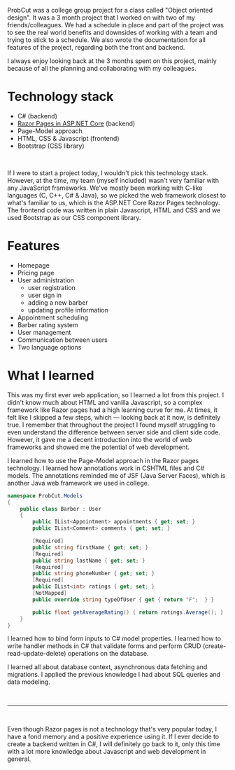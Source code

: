 ProbCut was a college group project for a class called "Object oriented design". It was a 3 month project that I worked on with two of my friends/colleagues. We had a schedule in place and part of the project was to see the real world benefits and downsides of working with a team and trying to stick to a schedule. We also wrote the documentation for all features of the project, regarding both the front and backend.

I always enjoy looking back at the 3 months spent on this project, mainly because of all the planning and collaborating with my colleagues.

# Technology stack

- C# (backend)
- [Razor Pages in ASP.NET Core](https://docs.microsoft.com/en-us/aspnet/core/razor-pages) (backend)
- Page-Model approach
- HTML, CSS & Javascript (frontend)
- Bootstrap (CSS library)

<br />

If I were to start a project today, I wouldn't pick this technology stack. However, at the time, my team (myself included) wasn't very familiar with any JavaScript frameworks. We've mostly been working with C-like languages (C, C++, C# & Java), so we picked the web framework closest to what's familiar to us, which is the ASP.NET Core Razor Pages technology. The frontend code was written in plain Javascript, HTML and CSS and we used Bootstrap as our CSS component library.

# Features

- Homepage
- Pricing page
- User administration
  - user registration
  - user sign in
  - adding a new barber
  - updating profile information
- Appointment scheduling
- Barber rating system
- User management
- Communication between users
- Two language options

# What I learned

This was my first ever web application, so I learned a lot from this project. I didn't know much about HTML and vanilla Javascript, so a complex framework like Razor pages had a high learning curve for me. At times, it felt like I skipped a few steps, which — looking back at it now, is definitely true. I remember that throughout the project I found myself struggling to even understand the difference between server side and client side code. However, it gave me a decent introduction into the world of web frameworks and showed me the potential of web development.

I learned how to use the Page-Model approach in the Razor pages technology. I learned how annotations work in CSHTML files and C# models. The annotations reminded me of JSF (Java Server Faces), which is another Java web framework we used in college.

```csharp
namespace ProbCut.Models
{
    public class Barber : User
    {
        public IList<Appointment> appointments { get; set; }
        public IList<Comment> comments { get; set; }

        [Required]
        public string firstName { get; set; }
        [Required]
        public string lastName { get; set; }
        [Required]
        public string phoneNumber { get; set; }
        [Required]
        public IList<int> ratings { get; set; }
        [NotMapped]
        public override string typeOfUser { get { return "F";  } }

        public float getAverageRating() { return ratings.Average(); }
    }
}
```

I learned how to bind form inputs to C# model properties. I learned how to write handler methods in C# that validate forms and perform CRUD (create-read-update-delete) operations on the database.

I learned all about database context, asynchronous data fetching and migrations. I applied the previous knowledge I had about SQL queries and data modeling.

<br />

<hr />

<br />

Even though Razor pages is not a technology that's very popular today, I have a fond memory and a positive experience using it. If I ever decide to create a backend written in C#, I will definitely go back to it, only this time with a lot more knowledge about Javascript and web development in general.
